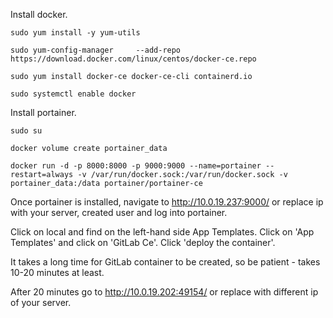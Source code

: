 
Install docker.

```sudo yum install -y yum-utils```

```sudo yum-config-manager     --add-repo     https://download.docker.com/linux/centos/docker-ce.repo```

```sudo yum install docker-ce docker-ce-cli containerd.io```

```sudo systemctl enable docker```

Install portainer.

```sudo su```

```docker volume create portainer_data```

```docker run -d -p 8000:8000 -p 9000:9000 --name=portainer --restart=always -v /var/run/docker.sock:/var/run/docker.sock -v portainer_data:/data portainer/portainer-ce```

Once portainer is installed, navigate to http://10.0.19.237:9000/  or replace ip with your server, created user and log into portainer.

Click on local and find on the left-hand side App Templates. Click on 'App Templates' and click on 'GitLab Ce'. Click 'deploy the container'.

It takes a long time for GitLab container to be created, so be patient - takes 10-20 minutes at least.

After 20 minutes go to http://10.0.19.202:49154/ or replace with different ip of your server.

